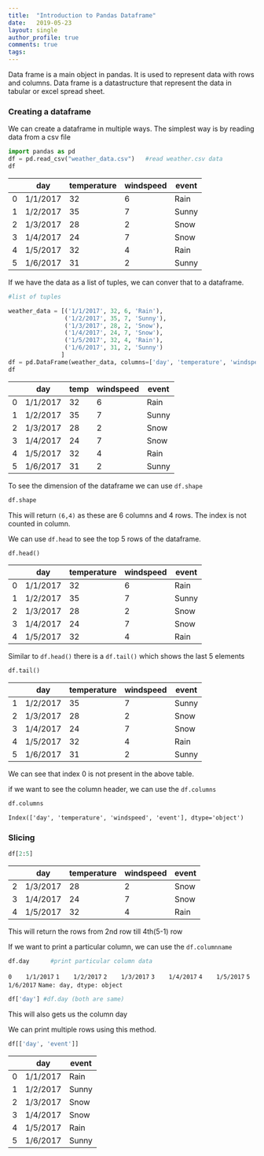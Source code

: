 ```yaml
---
title:  "Introduction to Pandas Dataframe"
date:   2019-05-23
layout: single
author_profile: true
comments: true
tags: 
---
```


Data frame is a main object in pandas. It is used to represent data with rows and columns. Data frame is a datastructure that represent the data in tabular or excel spread sheet.

### Creating a dataframe

We can create a dataframe in multiple ways. The simplest way is by reading data from a csv file

```python
import pandas as pd
df = pd.read_csv("weather_data.csv")   #read weather.csv data
df
```

|   | day      | temperature | windspeed | event |
|---|----------|-------------|-----------|-------|
| 0 | 1/1/2017 | 32          | 6         | Rain  |
| 1 | 1/2/2017 | 35          | 7         | Sunny |
| 2 | 1/3/2017 | 28          | 2         | Snow  |
| 3 | 1/4/2017 | 24          | 7         | Snow  |
| 4 | 1/5/2017 | 32          | 4         | Rain  |
| 5 | 1/6/2017 | 31          | 2         | Sunny |


If we have the data as a list of tuples, we can conver that to a dataframe.

```python
#list of tuples

weather_data = [('1/1/2017', 32, 6, 'Rain'),
                ('1/2/2017', 35, 7, 'Sunny'),
                ('1/3/2017', 28, 2, 'Snow'),
                ('1/4/2017', 24, 7, 'Snow'),
                ('1/5/2017', 32, 4, 'Rain'),
                ('1/6/2017', 31, 2, 'Sunny')
               ]
df = pd.DataFrame(weather_data, columns=['day', 'temperature', 'windspeed', 'event'])
df
```


|   | day      | temp | windspeed | event |
|---|----------|------|-----------|-------|
| 0 | 1/1/2017 | 32   | 6         | Rain  |
| 1 | 1/2/2017 | 35   | 7         | Sunny |
| 2 | 1/3/2017 | 28   | 2         | Snow  |
| 3 | 1/4/2017 | 24   | 7         | Snow  |
| 4 | 1/5/2017 | 32   | 4         | Rain  |
| 5 | 1/6/2017 | 31   | 2         | Sunny |


To see the dimension of the dataframe we can use `df.shape`

```python
df.shape
```

This will return `(6,4)` as these are 6 columns and 4 rows. The index is not counted in column.

We can use `df.head` to see the top 5 rows of the dataframe.

```python
df.head()
```

|   | day      | temperature | windspeed | event |
|---|----------|-------------|-----------|-------|
| 0 | 1/1/2017 | 32          | 6         | Rain  |
| 1 | 1/2/2017 | 35          | 7         | Sunny |
| 2 | 1/3/2017 | 28          | 2         | Snow  |
| 3 | 1/4/2017 | 24          | 7         | Snow  |
| 4 | 1/5/2017 | 32          | 4         | Rain  |

Similar to `df.head()` there is a `df.tail()` which shows the last 5 elements

```python
df.tail()
```

|   | day      | temperature | windspeed | event |
|---|----------|-------------|-----------|-------|
| 1 | 1/2/2017 | 35          | 7         | Sunny |
| 2 | 1/3/2017 | 28          | 2         | Snow  |
| 3 | 1/4/2017 | 24          | 7         | Snow  |
| 4 | 1/5/2017 | 32          | 4         | Rain  |
| 5 | 1/6/2017 | 31          | 2         | Sunny |

We can see that index 0 is not present in the above table.

if we want to see the column header, we can use the `df.columns`

```python
df.columns
```

`Index(['day', 'temperature', 'windspeed', 'event'], dtype='object')`

### Slicing 
```python
df[2:5]
```

|   | day      | temperature | windspeed | event |
|---|----------|-------------|-----------|-------|
| 2 | 1/3/2017 | 28          | 2         | Snow  |
| 3 | 1/4/2017 | 24          | 7         | Snow  |
| 4 | 1/5/2017 | 32          | 4         | Rain  |

This will return the rows from 2nd row till 4th(5-1) row

If we want to print a particular column, we can use the `df.columnname`

```python
df.day      #print particular column data
```
`0    1/1/2017`
`1    1/2/2017`
`2    1/3/2017`
`3    1/4/2017`
`4    1/5/2017`
`5    1/6/2017`
`Name: day, dtype: object`

```python
df['day'] #df.day (both are same)
```
This will also gets us the column day

We can print multiple rows using this method.

```python
df[['day', 'event']]
```

|   | day      | event |
|---|----------|-------|
| 0 | 1/1/2017 | Rain  |
| 1 | 1/2/2017 | Sunny |
| 2 | 1/3/2017 | Snow  |
| 3 | 1/4/2017 | Snow  |
| 4 | 1/5/2017 | Rain  |
| 5 | 1/6/2017 | Sunny |


